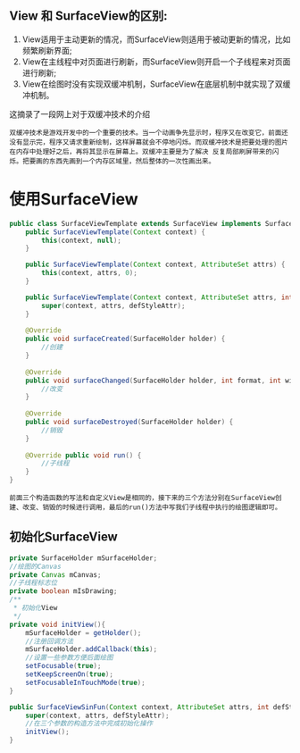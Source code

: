 ## View 和 SurfaceView的区别:
1. View适用于主动更新的情况，而SurfaceView则适用于被动更新的情况，比如频繁刷新界面;
2. View在主线程中对页面进行刷新，而SurfaceView则开启一个子线程来对页面进行刷新;
3. View在绘图时没有实现双缓冲机制，SurfaceView在底层机制中就实现了双缓冲机制。

这摘录了一段网上对于双缓冲技术的介绍

`
双缓冲技术是游戏开发中的一个重要的技术。当一个动画争先显示时，程序又在改变它，前面还没有显示完，程序又请求重新绘制，这样屏幕就会不停地闪烁。而双缓冲技术是把要处理的图片在内存中处理好之后，再将其显示在屏幕上。双缓冲主要是为了解决 反复局部刷屏带来的闪烁。把要画的东西先画到一个内存区域里，然后整体的一次性画出来。
`

# 使用SurfaceView
```java
public class SurfaceViewTemplate extends SurfaceView implements SurfaceHolder.Callback, Runnable { 
    public SurfaceViewTemplate(Context context) { 
        this(context, null); 
    }

    public SurfaceViewTemplate(Context context, AttributeSet attrs) { 
        this(context, attrs, 0); 
    }

    public SurfaceViewTemplate(Context context, AttributeSet attrs, int defStyleAttr) { 
        super(context, attrs, defStyleAttr); 
    } 
    
    @Override 
    public void surfaceCreated(SurfaceHolder holder) { 
        //创建 
    } 
    
    @Override 
    public void surfaceChanged(SurfaceHolder holder, int format, int width, int height) { 
        //改变 
    } 
    
    @Override 
    public void surfaceDestroyed(SurfaceHolder holder) { 
        //销毁 
    } 
    
    @Override public void run() { 
        //子线程 
    } 
}
```

`前面三个构造函数的写法和自定义View是相同的，接下来的三个方法分别在SurfaceView创建、改变、销毁的时候进行调用，最后的run()方法中写我们子线程中执行的绘图逻辑即可。`

## 初始化SurfaceView
```java
private SurfaceHolder mSurfaceHolder; 
//绘图的Canvas 
private Canvas mCanvas; 
//子线程标志位 
private boolean mIsDrawing; 
/** 
 * 初始化View 
 */ 
private void initView(){ 
    mSurfaceHolder = getHolder(); 
    //注册回调方法 
    mSurfaceHolder.addCallback(this); 
    //设置一些参数方便后面绘图 
    setFocusable(true); 
    setKeepScreenOn(true); 
    setFocusableInTouchMode(true); 
} 

public SurfaceViewSinFun(Context context, AttributeSet attrs, int defStyleAttr) { 
    super(context, attrs, defStyleAttr); 
    //在三个参数的构造方法中完成初始化操作 
    initView(); 
}
```